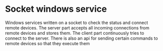 # Socket windows service
Windows services written on a socket to check the status and connect remote devices. The server part accepts all incoming connections from remote devices and stores them. The client part continuously tries to connect to the server. There is also an api for sending certain commands to remote devices so that they execute them
